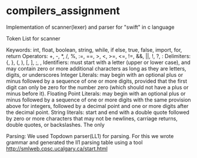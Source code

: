# compilers_assignment
Implementation of scanner(lexer) and parser for "swift" in c language

Token List for scanner

Keywords: int, float, boolean, string, while, if else, true, false, import, for, return
Operators: +, -, *, /, %, :=, ==, >, <, >=, <=, !=, &&, ||, !, ?, :
Delimiters: {, }, (, ), [, ], ;, ,
Identifiers: must start with a letter (upper or lower case), and may contain zero or more
additional characters as long as they are letters, digits, or underscores
Integer Literals: may begin with an optional plus or minus followed by a sequence of
one or more digits, provided that the first digit can only be zero for the number zero
(which should not have a plus or minus before it).
Floating Point Literals: may begin with an optional plus or minus followed by a
sequence of one or more digits with the same provision above for integers, followed by a
decimal point and one or more digits after the decimal point.
String literals: start and end with a double quote followed by zero or more characters
that may not be newlines, carriage returns, double quotes, or backslashes. The only

Parsing:
We used Topdown parser(LL1) for parsing. For this we wrote grammar and generated the ll1 parsing table using a tool
http://smlweb.cpsc.ucalgary.ca/start.html
